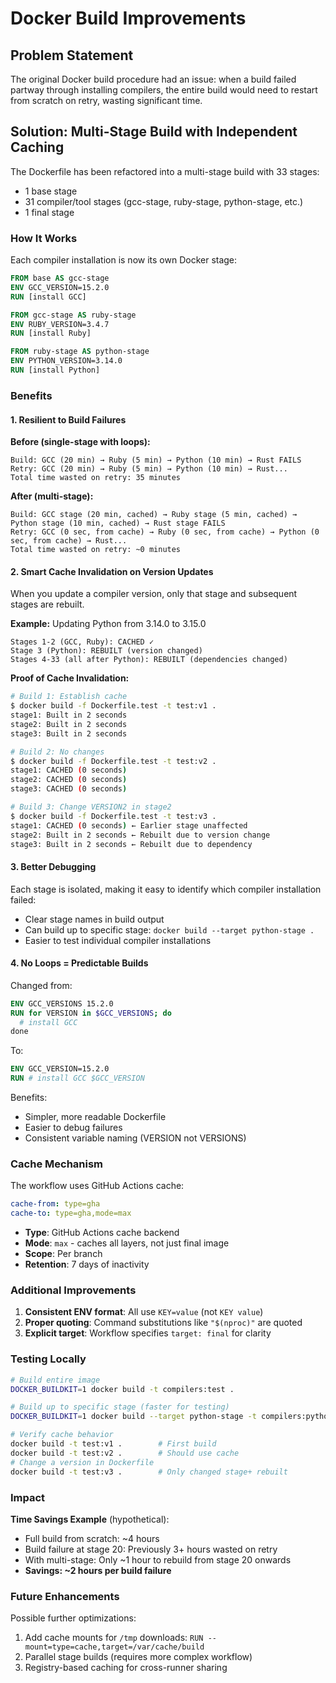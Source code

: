 # Docker Build Improvements

## Problem Statement
The original Docker build procedure had an issue: when a build failed partway through installing compilers, the entire build would need to restart from scratch on retry, wasting significant time.

## Solution: Multi-Stage Build with Independent Caching

The Dockerfile has been refactored into a multi-stage build with 33 stages:
- 1 base stage
- 31 compiler/tool stages (gcc-stage, ruby-stage, python-stage, etc.)
- 1 final stage

### How It Works

Each compiler installation is now its own Docker stage:

```dockerfile
FROM base AS gcc-stage
ENV GCC_VERSION=15.2.0
RUN [install GCC]

FROM gcc-stage AS ruby-stage
ENV RUBY_VERSION=3.4.7
RUN [install Ruby]

FROM ruby-stage AS python-stage
ENV PYTHON_VERSION=3.14.0
RUN [install Python]
```

### Benefits

#### 1. **Resilient to Build Failures**

**Before (single-stage with loops):**
```
Build: GCC (20 min) → Ruby (5 min) → Python (10 min) → Rust FAILS
Retry: GCC (20 min) → Ruby (5 min) → Python (10 min) → Rust...
Total time wasted on retry: 35 minutes
```

**After (multi-stage):**
```
Build: GCC stage (20 min, cached) → Ruby stage (5 min, cached) → Python stage (10 min, cached) → Rust stage FAILS
Retry: GCC (0 sec, from cache) → Ruby (0 sec, from cache) → Python (0 sec, from cache) → Rust...
Total time wasted on retry: ~0 minutes
```

#### 2. **Smart Cache Invalidation on Version Updates**

When you update a compiler version, only that stage and subsequent stages are rebuilt.

**Example:** Updating Python from 3.14.0 to 3.15.0

```
Stages 1-2 (GCC, Ruby): CACHED ✓
Stage 3 (Python): REBUILT (version changed)
Stages 4-33 (all after Python): REBUILT (dependencies changed)
```

**Proof of Cache Invalidation:**
```bash
# Build 1: Establish cache
$ docker build -f Dockerfile.test -t test:v1 .
stage1: Built in 2 seconds
stage2: Built in 2 seconds
stage3: Built in 2 seconds

# Build 2: No changes
$ docker build -f Dockerfile.test -t test:v2 .
stage1: CACHED (0 seconds)
stage2: CACHED (0 seconds)
stage3: CACHED (0 seconds)

# Build 3: Change VERSION2 in stage2
$ docker build -f Dockerfile.test -t test:v3 .
stage1: CACHED (0 seconds) ← Earlier stage unaffected
stage2: Built in 2 seconds ← Rebuilt due to version change
stage3: Built in 2 seconds ← Rebuilt due to dependency
```

#### 3. **Better Debugging**

Each stage is isolated, making it easy to identify which compiler installation failed:
- Clear stage names in build output
- Can build up to specific stage: `docker build --target python-stage .`
- Easier to test individual compiler installations

#### 4. **No Loops = Predictable Builds**

Changed from:
```dockerfile
ENV GCC_VERSIONS 15.2.0
RUN for VERSION in $GCC_VERSIONS; do
  # install GCC
done
```

To:
```dockerfile
ENV GCC_VERSION=15.2.0
RUN # install GCC $GCC_VERSION
```

Benefits:
- Simpler, more readable Dockerfile
- Easier to debug failures
- Consistent variable naming (VERSION not VERSIONS)

### Cache Mechanism

The workflow uses GitHub Actions cache:
```yaml
cache-from: type=gha
cache-to: type=gha,mode=max
```

- **Type**: GitHub Actions cache backend
- **Mode**: `max` - caches all layers, not just final image
- **Scope**: Per branch
- **Retention**: 7 days of inactivity

### Additional Improvements

1. **Consistent ENV format**: All use `KEY=value` (not `KEY value`)
2. **Proper quoting**: Command substitutions like `"$(nproc)"` are quoted
3. **Explicit target**: Workflow specifies `target: final` for clarity

### Testing Locally

```bash
# Build entire image
DOCKER_BUILDKIT=1 docker build -t compilers:test .

# Build up to specific stage (faster for testing)
DOCKER_BUILDKIT=1 docker build --target python-stage -t compilers:python .

# Verify cache behavior
docker build -t test:v1 .        # First build
docker build -t test:v2 .        # Should use cache
# Change a version in Dockerfile
docker build -t test:v3 .        # Only changed stage+ rebuilt
```

### Impact

**Time Savings Example** (hypothetical):
- Full build from scratch: ~4 hours
- Build failure at stage 20: Previously 3+ hours wasted on retry
- With multi-stage: Only ~1 hour to rebuild from stage 20 onwards
- **Savings: ~2 hours per build failure**

### Future Enhancements

Possible further optimizations:
1. Add cache mounts for `/tmp` downloads: `RUN --mount=type=cache,target=/var/cache/build`
2. Parallel stage builds (requires more complex workflow)
3. Registry-based caching for cross-runner sharing
